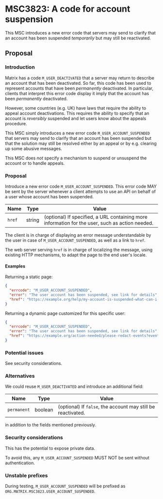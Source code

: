 # MSC3823: A code for account suspension

This MSC introduces a new error code that servers may send to clarify that an account has been
suspended *temporarily* but may still be reactivated.

## Proposal

### Introduction

Matrix has a code `M_USER_DEACTIVATED` that a server may return to describe an account that has been
deactivated. So far, this code has been used to represent accounts that have been *permanently*
deactivated. In particular, clients that interpret this error code display it imply that the account
has been *permanently* deactivated.

However, some countries (e.g. UK) have laws that require the ability to appeal account
deactivations. This requires the ability to specify that an account is *reversibly*
suspended and let users know about the appeals procedure.

This MSC simply introduces a new error code `M_USER_ACCOUNT_SUSPENDED` that servers may send to
clarify that an account has been suspended but that the solution may still be resolved either by
an appeal or by e.g. clearing up some abusive messages.

This MSC does *not* specify a mechanism to suspend or unsuspend the account or to handle appeals.

### Proposal

Introduce a new error code `M_USER_ACCOUNT_SUSPENDED`. This error code MAY be sent by the server
whenever a client attempts to use an API on behalf of a user whose account has been suspended.

| Name | Type | Value |
|------|------|-------|
| `href` | string | (optional) If specified, a URL containing more information for the user, such as action needed. |

The client is in charge of displaying an error message understandable by the user in case of `M_USER_ACCOUNT_SUSPENDED`,
as well as a link to `href`.

The web server serving `href` is in charge of localizing the message, using existing HTTP mechanisms,
to adapt the page to the end user's locale.

#### Examples

Returning a static page:

```json
{
  "errcode": "M_USER_ACCOUNT_SUSPENDED",
  "error": "The user account has been suspended, see link for details",
  "href": "https://example.org/help/my-account-is-suspended-what-can-i-do"
}
```

Returning a dynamic page customized for this specific user:

```json
{
  "errcode": "M_USER_ACCOUNT_SUSPENDED",
  "error": "The user account has been suspended, see link for details",
  "href": "https://example.org/action-needed/please-redact-events?event-id=$event_1:example.org&event-id=$event_2:example.org"
}
```


### Potential issues

See security considerations.

### Alternatives

We could reuse `M_USER_DEACTIVATED` and introduce an additional field:

| Name | Type | Value |
|------|------|-------|
| `permanent` | boolean | (optional) If `false`, the account may still be reactivated. |

in addition to the fields mentioned previously.

### Security considerations

This has the potential to expose private data.

To avoid this, any `M_USER_ACCOUNT_SUSPENDED` MUST NOT be sent without authentication.

### Unstable prefixes

During testing, `M_USER_ACCOUNT_SUSPENDED` will be prefixed as `ORG.MATRIX.MSC3823.USER_ACCOUNT_SUSPENDED`.
